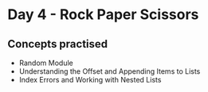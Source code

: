# Day 4 - Rock Paper Scissors

## Concepts practised
- Random Module
- Understanding the Offset and Appending Items to Lists
- Index Errors and Working with Nested Lists
